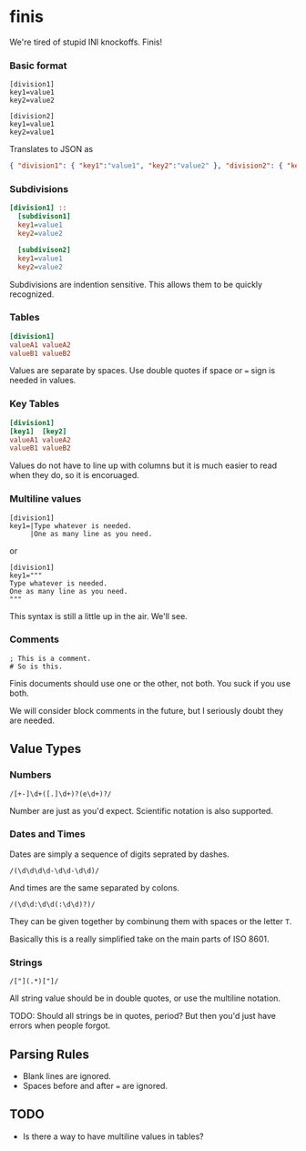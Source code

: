 finis
=====

We're tired of stupid INI knockoffs. Finis!


### Basic format

```
[division1]
key1=value1
key2=value2

[division2]
key1=value1
key2=value1
```

Translates to JSON as 

```json
{ "division1": { "key1":"value1", "key2":"value2" }, "division2": { "key1":"value1", "key2":"value2" } }
```

### Subdivisions

```ini
[division1] ::
  [subdivison1]
  key1=value1
  key2=value2

  [subdivison2]
  key1=value1
  key2=value2
```

Subdivisions are indention sensitive. This allows them to be quickly recognized.

### Tables

```ini
[division1]
valueA1 valueA2
valueB1 valueB2
```

Values are separate by spaces. Use double quotes if space or `=` sign is needed in values.


### Key Tables

```ini
[division1]
[key1]  [key2]
valueA1 valueA2
valueB1 valueB2
```

Values do not have to line up with columns but it is much easier to read when they do, so it is encoruaged.

### Multiline values

```
[division1]
key1=|Type whatever is needed.
     |One as many line as you need.
```

or

```
[division1]
key1="""
Type whatever is needed.
One as many line as you need.
"""
```

This syntax is still a little up in the air. We'll see.


### Comments

```
; This is a comment.
# So is this.
```

Finis documents should use one or the other, not both. You suck if you use both.

We will consider block comments in the future, but I seriously doubt they are needed.


## Value Types

### Numbers

```
/[+-]\d+([.]\d+)?(e\d+)?/
```

Number are just as you'd expect. Scientific notation is also supported.


### Dates and Times

Dates are simply a sequence of digits seprated by dashes.

```
/(\d\d\d\d-\d\d-\d\d)/
```

And times are the same separated by colons.

```
/(\d\d:\d\d(:\d\d)?)/
```

They can be given together by combinung them with spaces or the letter `T`.

Basically this is a really simplified take on the main parts of ISO 8601.


### Strings

```
/["](.*)["]/
```

All string value should be in double quotes, or use the multiline notation.

TODO: Should all strings be in quotes, period? But then you'd just have errors when people forgot.


## Parsing Rules

* Blank lines are ignored.
* Spaces before and after `=` are ignored.


## TODO

* Is there a way to have multiline values in tables?


